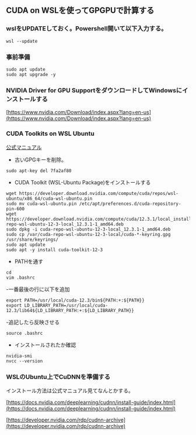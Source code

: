 ## CUDA on WSLを使ってGPGPUで計算する

### wslをUPDATEしておく。Powershell開いて以下入力する。
```
wsl --update
```


### 事前準備
```
sudo apt update
sudo apt upgrade -y
```

### NVIDIA Driver for GPU SupportをダウンロードしてWindowsにインストールする
[https://www.nvidia.com/Download/index.aspx?lang=en-us](https://www.nvidia.com/Download/index.aspx?lang=en-us)


### CUDA Toolkits on WSL Ubuntu
[公式マニュアル](https://docs.nvidia.com/cuda/wsl-user-guide/index.html#abstract)

- 古いGPGキーを削除。
```
sudo apt-key del 7fa2af80
```
- CUDA Toolkit (WSL-Ubuntu Package)をインストールする
```
wget https://developer.download.nvidia.com/compute/cuda/repos/wsl-ubuntu/x86_64/cuda-wsl-ubuntu.pin
sudo mv cuda-wsl-ubuntu.pin /etc/apt/preferences.d/cuda-repository-pin-600
wget https://developer.download.nvidia.com/compute/cuda/12.3.1/local_installers/cuda-repo-wsl-ubuntu-12-3-local_12.3.1-1_amd64.deb
sudo dpkg -i cuda-repo-wsl-ubuntu-12-3-local_12.3.1-1_amd64.deb
sudo cp /var/cuda-repo-wsl-ubuntu-12-3-local/cuda-*-keyring.gpg /usr/share/keyrings/
sudo apt update
sudo apt -y install cuda-toolkit-12-3
```

- PATHを通す
```
cd
vim .bashrc
```
-一番最後の行に以下を追加
```
export PATH=/usr/local/cuda-12.3/bin${PATH:+:${PATH}}
export LD_LIBRARY_PATH=/usr/local/cuda-12.3/lib64${LD_LIBRARY_PATH:+:${LD_LIBRARY_PATH}}
```
-追記したら反映させる
```
source .bashrc
```

- インストールされたか確認
```
nvidia-smi
nvcc --version
```


### WSLのUbuntu上でCuDNNを準備する
インストール方法は公式マニュアル見てなんとかする。

[https://docs.nvidia.com/deeplearning/cudnn/install-guide/index.html](https://docs.nvidia.com/deeplearning/cudnn/install-guide/index.html)


[https://developer.nvidia.com/rdp/cudnn-archive](https://developer.nvidia.com/rdp/cudnn-archive)

